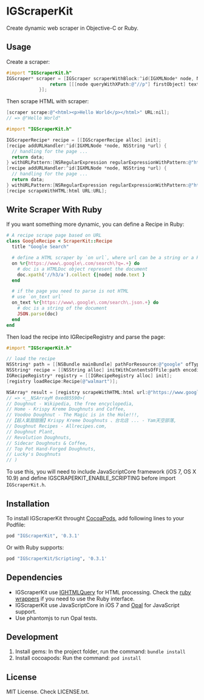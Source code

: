 # IGScraperKit

Create dynamic web scraper in Objective-C or Ruby.

## Usage

Create a scraper:

```objective-c
#import "IGScraperKit.h"
IGScraper* scraper = [IGScraper scraperWithBlock:^id(IGXMLNode* node, NSString* url) {
                return [[[node queryWithXPath:@"//p"] firstObject] text];
            }];
```

Then scrape HTML with scraper:

```objective-c
[scraper scrape:@"<html><p>Hello World</p></html>" URL:nil];
// => @"Hello World"
```

```objective-c
#import "IGScraperKit.h"

IGScraperRecipe* recipe = [[IGScraperRecipe alloc] init];
[recipe addURLHandler:^id(IGXMLNode *node, NSString *url) {
  // handling for the page ...
  return data;
} withURLPattern:[NSRegularExpression regularExpressionWithPattern:@"https://www\.google\.com/search\?q=.+" options:0 error:nil]];
[recipe addURLHandler:^id(IGXMLNode *node, NSString *url) {
  // handling for the page ...
  return data;
} withURLPattern:[NSRegularExpression regularExpressionWithPattern:@"https://www\.google\.com/" options:0 error:nil]];
[recipe scrapeWithHTML:html URL:URL];

```

## Write Scraper With Ruby

If you want something more dynamic, you can define a Recipe in Ruby:

```ruby
# A recipe scrape page based on URL
class GoogleRecipe < ScraperKit::Recipe
  title "Google Search"

  # define a HTML scraper by `on url`, where url can be a string or a Regexp
  on %r{https://www\.google\.com/search\?q=.+} do
    # doc is a HTMLDoc object represent the document
    doc.xpath('//h3/a').collect {|node| node.text }
  end

  # if the page you need to parse is not HTML
  # use `on_text url`
  on_text %r{https://www\.google\.com/search\.json.+} do
    # doc is a string of the document
    JSON.parse(doc)
  end
end
```

Then load the recipe into IGRecipeRegistry and parse the page:
```objective-c
#import "IGScraperKit.h"

// load the recipe
NSString* path = [[NSBundle mainBundle] pathForResource:@"google" ofType:@"rb"];
NSString* recipe = [[NSString alloc] initWithContentsOfFile:path encoding:NSUTF8StringEncoding error:nil];
IGRecipeRegistry* registry = [[IGRecipeRegistry alloc] init];
[registry loadRecipe:Recipe(@"walmart")];

NSArray* result = [registry scrapeWithHTML:html url:@"https://www.google.com/search?q=doughnuts"];
// => <__NSArrayM 0xed85590>(
// Doughnut - Wikipedia, the free encyclopedia,
// Home - Krispy Kreme Doughnuts and Coffee,
// Voodoo Doughnut - The Magic is in the Hole!!!,
//【超人氣甜甜圈】Krispy Kreme Doughnuts 、台北店 ... - Yam天空部落,
// Doughnut Recipes - Allrecipes.com,
// Doughnut Plant,
// Revolution Doughnuts,
// Sidecar Doughnuts & Coffee,
// Top Pot Hand-Forged Doughnuts,
// Lucky's Doughnuts
// )

```

To use this, you will need to include JavaScriptCore framework (iOS 7, OS X 10.9) and define IGSCRAPERKIT_ENABLE_SCRIPTING before import `IGScraperKit.h`.

## Installation

To install IGScraperKit throught [CocoaPods](http://cocoapods.org/), add following lines to your Podfile:

```ruby
pod "IGScraperKit", '0.3.1'
```

Or with Ruby supports:

```ruby
pod "IGScraperKit/Scripting", '0.3.1'
```

## Dependencies

- IGScraperKit use [IGHTMLQuery](https://github.com/siuying/IGHTMLQuery) for HTML processing. Check the 
[ruby wrappers](https://github.com/siuying/IGHTMLQuery/tree/master/IGHTMLQuery/Ruby) if you
need to use the Ruby interface.
- IGScraperKit use JavaScriptCore in iOS 7 and [Opal](http://opalrb.org/) for JavaScript support.
- Use phantomjs to run Opal tests.

## Development

1. Install gems: In the project folder, run the command: ``bundle install``
2. Install cocoapods: Run the command: ``pod install``

## License

MIT License. Check LICENSE.txt.